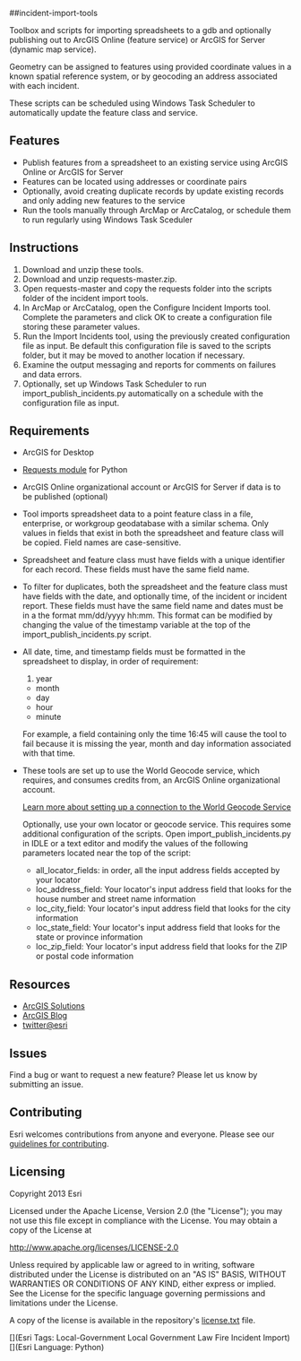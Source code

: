 ##incident-import-tools

Toolbox and scripts for importing spreadsheets to a gdb and optionally publishing out to ArcGIS Online (feature service) or ArcGIS for Server (dynamic map service).   

Geometry can be assigned to features using provided coordinate values in a known spatial reference system, or by geocoding an address associated with each incident.   

These scripts can be scheduled using Windows Task Scheduler to automatically update the feature class and service.

## Features

* Publish features from a spreadsheet to an existing service using ArcGIS Online or ArcGIS for Server
* Features can be located using addresses or coordinate pairs
* Optionally, avoid creating duplicate records by update existing records and only adding new features to the service
* Run the tools manually through ArcMap or ArcCatalog, or schedule them to run regularly using Windows Task Sceduler

## Instructions

1. Download and unzip these tools.
2. Download and unzip requests-master.zip.
3. Open requests-master and copy the requests folder into the scripts folder of the incident import tools.
4. In ArcMap or ArcCatalog, open the Configure Incident Imports tool. Complete the parameters and click OK to create a configuration file storing these parameter values.
5. Run the Import Incidents tool, using the previously created configuration file as input. Be default this configuration file is saved to the scripts folder, but it may be moved to another location if necessary.
6. Examine the output messaging and reports for comments on failures and data errors.
7. Optionally, set up Windows Task Scheduler to run import\_publish_incidents.py automatically on a schedule with the configuration file as input.

## Requirements


- ArcGIS for Desktop
- [Requests module](https://github.com/kennethreitz/requests/) for Python
- ArcGIS Online organizational account or ArcGIS for Server if data is to be published (optional)

- Tool imports spreadsheet data to a point feature class in a file, enterprise, or workgroup geodatabase with a similar schema. Only values in fields that exist in both the spreadsheet and feature class will be copied. Field names are case-sensitive.

- Spreadsheet and feature class must have fields with a unique identifier for each record. These fields must have the same field name.

- To filter for duplicates, both the spreadsheet and the feature class must have fields with the date, and optionally time, of the incident or incident report. These fields must have the same field name and dates must be in a the format mm/dd/yyyy hh:mm. This format can be modified by changing the value of the timestamp variable at the top of the import\_publish_incidents.py script.

- All date, time, and timestamp fields must be formatted in the spreadsheet to display, in order of requirement:
	1. year
	- month
	- day
	- hour
	- minute

	For example, a field containing only the time 16:45 will cause the tool to fail because it is missing the year, month and day information associated with that time.
- These tools are set up to use the World Geocode service, which requires,  and consumes credits from, an ArcGIS Online organizational account.
	
	[Learn more about setting up a connection to the World Geocode Service](http://resources.arcgis.com/en/help/main/10.1/index.html#//00250000004v000000)
	
	Optionally, use your own locator or geocode service. This requires some additional configuration of the scripts. Open import\_publish_incidents.py in IDLE or a text editor and modify the values of the following parameters located near the top of the script:
	- all\_locator_fields: in order, all the input address fields accepted by your locator
	- loc\_address_field: Your locator's input address field that looks for the house number and street name information
	- loc\_city_field: Your locator's input address field that looks for the city information
	- loc\_state_field: Your locator's input address field that looks for the state or province information
	- loc\_zip_field: Your locator's input address field that looks for the ZIP or postal code information

## Resources


* [ArcGIS Solutions](http://solutions.arcgis.com/)
* [ArcGIS Blog](http://blogs.esri.com/esri/arcgis/)
* [twitter@esri](http://twitter.com/esri)


## Issues


Find a bug or want to request a new feature?  Please let us know by submitting an issue.


## Contributing


Esri welcomes contributions from anyone and everyone. Please see our [guidelines for contributing](https://github.com/esri/contributing).


## Licensing
Copyright 2013 Esri


Licensed under the Apache License, Version 2.0 (the "License");
you may not use this file except in compliance with the License.
You may obtain a copy of the License at


   http://www.apache.org/licenses/LICENSE-2.0


Unless required by applicable law or agreed to in writing, software
distributed under the License is distributed on an "AS IS" BASIS,
WITHOUT WARRANTIES OR CONDITIONS OF ANY KIND, either express or implied.
See the License for the specific language governing permissions and
limitations under the License.


A copy of the license is available in the repository's [license.txt](license.txt) file.


[](Esri Tags: Local-Government Local Government Law Fire Incident Import)
[](Esri Language: Python)​